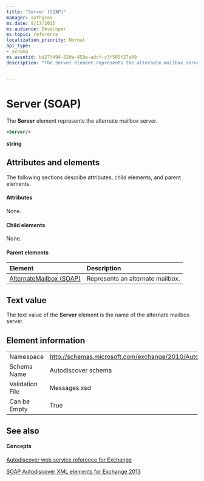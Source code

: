 ```yaml
---
title: "Server (SOAP)"
manager: sethgros
ms.date: 9/17/2015
ms.audience: Developer
ms.topic: reference
localization_priority: Normal
api_type:
- schema
ms.assetid: bd27f494-520a-459e-adcf-c3f505f27a69
description: "The Server element represents the alternate mailbox server."
 
 
---
```


# Server (SOAP)

The **Server** element represents the alternate mailbox server. 
  
```XML
<Server/>
```

 **string**
## Attributes and elements

The following sections describe attributes, child elements, and parent elements.
  
#### Attributes

None.
  
#### Child elements

None.
  
#### Parent elements

|**Element**|**Description**|
|:-----|:-----|
|[AlternateMailbox (SOAP)](alternatemailbox-soap.md) <br/> |Represents an alternate mailbox.  <br/> |
   
## Text value

The text value of the **Server** element is the name of the alternate mailbox server. 
  
## Element information

|||
|:-----|:-----|
|Namespace  <br/> |http://schemas.microsoft.com/exchange/2010/Autodiscover  <br/> |
|Schema Name  <br/> |Autodiscover schema  <br/> |
|Validation File  <br/> |Messages.xsd  <br/> |
|Can be Empty  <br/> |True  <br/> |
   
## See also

#### Concepts

[Autodiscover web service reference for Exchange](autodiscover-web-service-reference-for-exchange.md)
  
[SOAP Autodiscover XML elements for Exchange 2013](soap-autodiscover-xml-elements-for-exchange-2013.md)

